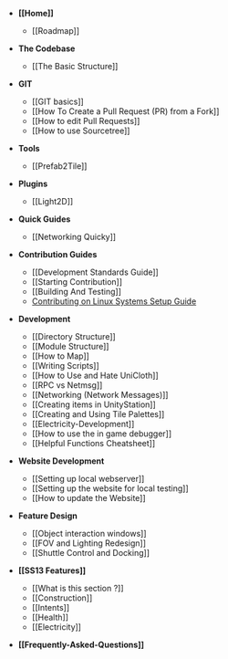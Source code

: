 * **[[Home]]**
    * [[Roadmap]]

* **The Codebase**
    * [[The Basic Structure]]

* **GIT**
    * [[GIT basics]]
    * [[How To Create a Pull Request (PR) from a Fork]]
    * [[How to edit Pull Requests]]
    * [[How to use Sourcetree]] 

* **Tools**
    * [[Prefab2Tile]]

* **Plugins**
    * [[Light2D]] 

* **Quick Guides**
    * [[Networking Quicky]]

* **Contribution Guides**
    * [[Development Standards Guide]]
    * [[Starting Contribution]]
    * [[Building And Testing]]
    * [Contributing on Linux Systems Setup Guide](https://github.com/unitystation/unitystation/wiki/Developing-for-UnityStation-on-Unix-Systems-with-the-Unity-Editor-and-JetBrains-Rider)

* **Development**
    * [[Directory Structure]]
    * [[Module Structure]]
    * [[How to Map]]
    * [[Writing Scripts]]
    * [[How to Use and Hate UniCloth]]
    * [[RPC vs Netmsg]]
    * [[Networking (Network Messages)]]
    * [[Creating items in UnityStation]]
    * [[Creating and Using Tile Palettes]]
    * [[Electricity-Development]]
    * [[How to use the in game debugger]]
    * [[Helpful Functions Cheatsheet]]


* **Website Development**
    * [[Setting up local webserver]]
    * [[Setting up the website for local testing]]
    * [[How to update the Website]]

* **Feature Design**
    * [[Object interaction windows]]
    * [[FOV and Lighting Redesign]]
    * [[Shuttle Control and Docking]]

* **[[SS13 Features]]**
    * [[What is this section ?]]
    * [[Construction]]
    * [[Intents]]
    * [[Health]]
    * [[Electricity]]

* **[[Frequently-Asked-Questions]]**